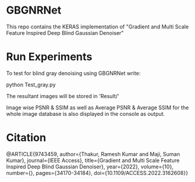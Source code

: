 # GBGNRNet
This repo contains the KERAS implementation of "Gradient and Multi Scale Feature Inspired Deep Blind Gaussian Denoiser"

# Run Experiments

To test for blind gray denoising using GBGNRNet write:

python Test_gray.py

The resultant images will be stored in 'Result/'

Image wise PSNR & SSIM as well as Average PSNR & Average SSIM for the whole image database is also displayed in the console as output.

# Citation
@ARTICLE{9743459,  author={Thakur, Ramesh Kumar and Maji, Suman Kumar},  journal={IEEE Access},   title={Gradient and Multi Scale Feature Inspired Deep Blind Gaussian Denoiser},   year={2022},  volume={10},  number={},  pages={34170-34184},  doi={10.1109/ACCESS.2022.3162608}}
